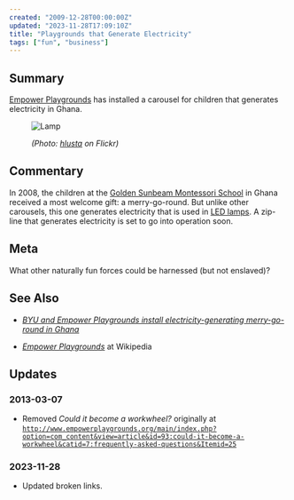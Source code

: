 ```yaml
---
created: "2009-12-28T00:00:00Z"
updated: "2023-11-28T17:09:10Z"
title: "Playgrounds that Generate Electricity"
tags: ["fun", "business"]
---
```


## Summary

<div class="entry-summary" markdown="1">

[Empower Playgrounds](http://www.empowerplaygrounds.org/) has installed a
carousel for children that generates electricity in Ghana.

</div>

<figure markdown="1">

![Lamp]({{thumbnail}})

<figcaption>
  <address markdown="1">

(Photo: [hlusta](http://www.flickr.com/photos/hlusta/280702743/) on Flickr)</address>

</figcaption>
</figure><!--more-->

## Commentary

In 2008, the children at the
[Golden Sunbeam Montessori School](http://www.goldensunbeam.com/) in Ghana
received a most welcome gift: a merry-go-round. But unlike other carousels, this
one generates electricity that is used in [LED lamps](http://en.wikipedia.org/wiki/LED_lamps).
A zip-line that generates electricity is set to go into operation soon.

## Meta

What other naturally fun forces could be harnessed (but not enslaved)?

## See Also

- <cite>[BYU and Empower Playgrounds install electricity-generating merry-go-round in Ghana](https://web.archive.org/web/20091008005512/news.byu.edu/archive08-Jun-Ghana.aspx)</cite>

- <cite>[Empower Playgrounds](http://en.wikipedia.org/wiki/Empower_Playgrounds)</cite>
  at <span class="vcard org fn">Wikipedia</span>

## Updates

### <span class="rel-date" title="2013-03-07T17:12:00-05:00">2013-03-07</span>

- Removed <cite>Could it become a workwheel?</cite>
  originally at <code>http://www.empowerplaygrounds.org/main/index.php?option=com_content&view=article&id=93:could-it-become-a-workwheel&catid=7:frequently-asked-questions&Itemid=25</code>

### <span class="rel-date" title="2023-11-28T17:09:10Z">2023-11-28</span>

- Updated broken links.
